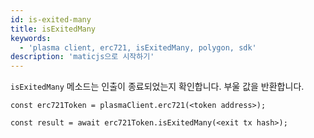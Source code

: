 ```yaml
---
id: is-exited-many
title: isExitedMany
keywords:
  - 'plasma client, erc721, isExitedMany, polygon, sdk'
description: 'maticjs으로 시작하기'
---
```


`isExitedMany` 메소드는 인출이 종료되었는지 확인합니다. 부울 값을 반환합니다.

```
const erc721Token = plasmaClient.erc721(<token address>);

const result = await erc721Token.isExitedMany(<exit tx hash>);

```
